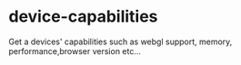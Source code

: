 # device-capabilities
Get a devices' capabilities such as webgl support, memory, performance,browser version etc...
